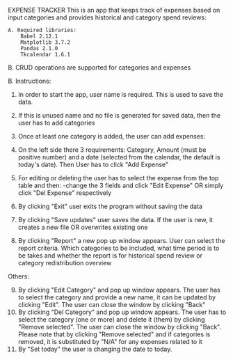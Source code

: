 EXPENSE TRACKER
This is an app that keeps track of expenses based on input categories
and provides historical and category spend reviews: 

    A. Required libraries:
        Babel 2.12.1
        Matplotlib 3.7.2
        Pandas 2.1.0
        Tkcalendar 1.6.1



B. CRUD operations are supported for categories and expenses

B. Instructions:

1. In order to start the app, user name is required. This is used to save the data.

2. If this is unused name and no file is generated for saved data, then the user has to add categories
3. Once at least one category is added, the user can add expenses:
4. On the left side there 3 requirements: Category, Amount (must be positive number) 
 and a date (selected from the calendar, the default is today's date). Then User has to click "Add Expense"
5. For editing or deleting the user has to select the expense from the top table and then: -change the 3 fields 
and click "Edit Expense" OR simply click "Del Expense" respectively
6. By clicking "Exit" user exits the program without saving the data
7. By clicking "Save updates" user saves the data. If the user is new, it creates a new file OR overwrites existing one
8. By clicking "Report" a new pop up window appears. User can select the report criteria. Which categories to be
included, what time period is to be takes and whether the report is for historical spend review or category 
redistribution overview

Others:

9. By clicking "Edit Category" and pop up window appears. The user has to select the category and provide a new name, 
it can be updated by clicking "Edit". The user can close the window by clicking "Back"
10. By clicking "Del Category" and pop up window appears. The user has to select the category (one or more) and delete 
it (them) by clicking "Remove selected". The user can close the window by clicking "Back".
Please note that by clicking "Remove selected" and if categories is removed, it is substituted by "N/A" for any expenses 
related to it
11. By "Set today" the user is changing the date to today.

